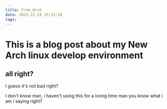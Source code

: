 ```yaml
---
title: From_Arch
date: 2023-12-24 15:13:18
tags:
---
```

# This is a blog post about my New Arch linux develop environment 


## all right?
I guess it's not bad right?


I don't know man, i haven't using this for a loong time man you know what i am i saying right?


